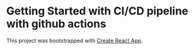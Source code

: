 # Getting Started with CI/CD pipeline with github actions

This project was bootstrapped with [Create React App](https://github.com/facebook/create-react-app).